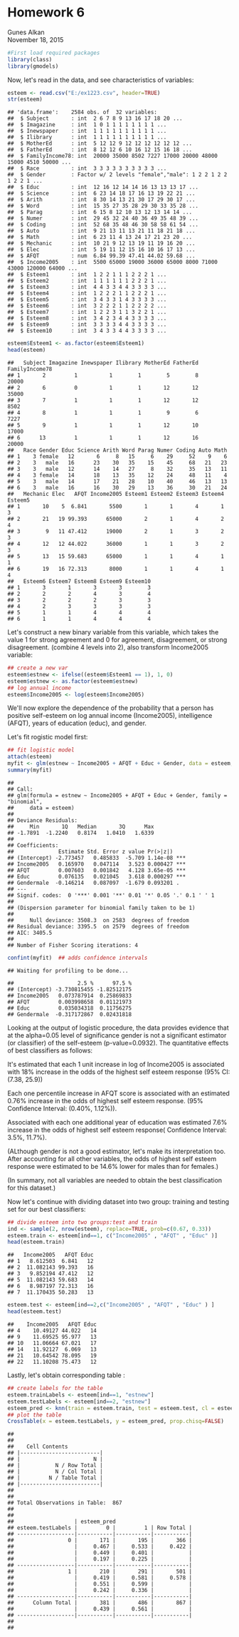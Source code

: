 # Homework 6
Gunes Alkan  
November 18, 2015  



```r
#First load required packages
library(class)
library(gmodels)
```

Now, let's read in the data, and see characteristics of variables:



```r
esteem <- read.csv("E:/ex1223.csv", header=TRUE)
str(esteem)
```

```
## 'data.frame':	2584 obs. of  32 variables:
##  $ Subject       : int  2 6 7 8 9 13 16 17 18 20 ...
##  $ Imagazine     : int  1 0 1 1 1 1 1 1 1 1 ...
##  $ Inewspaper    : int  1 1 1 1 1 1 1 1 1 1 ...
##  $ Ilibrary      : int  1 1 1 1 1 1 1 1 1 1 ...
##  $ MotherEd      : int  5 12 12 9 12 12 12 12 12 12 ...
##  $ FatherEd      : int  8 12 12 6 10 16 12 15 16 18 ...
##  $ FamilyIncome78: int  20000 35000 8502 7227 17000 20000 48000 15000 4510 50000 ...
##  $ Race          : int  3 3 3 3 3 3 3 3 3 3 ...
##  $ Gender        : Factor w/ 2 levels "female","male": 1 2 2 1 2 2 1 2 2 1 ...
##  $ Educ          : int  12 16 12 14 14 16 13 13 13 17 ...
##  $ Science       : int  6 23 14 18 17 16 13 19 22 21 ...
##  $ Arith         : int  8 30 14 13 21 30 17 29 30 17 ...
##  $ Word          : int  15 35 27 35 28 29 30 33 35 28 ...
##  $ Parag         : int  6 15 8 12 10 13 12 13 14 14 ...
##  $ Numer         : int  29 45 32 24 40 36 49 35 48 39 ...
##  $ Coding        : int  52 68 35 48 46 30 58 58 61 54 ...
##  $ Auto          : int  9 21 13 11 13 21 11 18 21 18 ...
##  $ Math          : int  6 23 11 4 13 24 17 21 23 20 ...
##  $ Mechanic      : int  10 21 9 12 13 19 11 19 16 20 ...
##  $ Elec          : int  5 19 11 12 15 16 10 16 17 13 ...
##  $ AFQT          : num  6.84 99.39 47.41 44.02 59.68 ...
##  $ Income2005    : int  5500 65000 19000 36000 65000 8000 71000 43000 120000 64000 ...
##  $ Esteem1       : int  1 2 2 1 1 1 2 2 2 1 ...
##  $ Esteem2       : int  1 1 1 1 1 1 2 2 2 1 ...
##  $ Esteem3       : int  4 4 3 3 4 4 3 3 3 3 ...
##  $ Esteem4       : int  1 2 2 2 1 1 2 2 2 1 ...
##  $ Esteem5       : int  3 4 3 3 1 4 3 3 3 3 ...
##  $ Esteem6       : int  3 2 2 2 1 1 2 2 2 2 ...
##  $ Esteem7       : int  1 2 2 3 1 1 3 2 2 1 ...
##  $ Esteem8       : int  3 4 2 3 4 4 3 3 3 3 ...
##  $ Esteem9       : int  3 3 3 3 4 4 3 3 3 3 ...
##  $ Esteem10      : int  3 4 3 3 4 4 3 3 3 3 ...
```

```r
esteem$Esteem1 <- as.factor(esteem$Esteem1)
head(esteem)
```

```
##   Subject Imagazine Inewspaper Ilibrary MotherEd FatherEd FamilyIncome78
## 1       2         1          1        1        5        8          20000
## 2       6         0          1        1       12       12          35000
## 3       7         1          1        1       12       12           8502
## 4       8         1          1        1        9        6           7227
## 5       9         1          1        1       12       10          17000
## 6      13         1          1        1       12       16          20000
##   Race Gender Educ Science Arith Word Parag Numer Coding Auto Math
## 1    3 female   12       6     8   15     6    29     52    9    6
## 2    3   male   16      23    30   35    15    45     68   21   23
## 3    3   male   12      14    14   27     8    32     35   13   11
## 4    3 female   14      18    13   35    12    24     48   11    4
## 5    3   male   14      17    21   28    10    40     46   13   13
## 6    3   male   16      16    30   29    13    36     30   21   24
##   Mechanic Elec   AFQT Income2005 Esteem1 Esteem2 Esteem3 Esteem4 Esteem5
## 1       10    5  6.841       5500       1       1       4       1       3
## 2       21   19 99.393      65000       2       1       4       2       4
## 3        9   11 47.412      19000       2       1       3       2       3
## 4       12   12 44.022      36000       1       1       3       2       3
## 5       13   15 59.683      65000       1       1       4       1       1
## 6       19   16 72.313       8000       1       1       4       1       4
##   Esteem6 Esteem7 Esteem8 Esteem9 Esteem10
## 1       3       1       3       3        3
## 2       2       2       4       3        4
## 3       2       2       2       3        3
## 4       2       3       3       3        3
## 5       1       1       4       4        4
## 6       1       1       4       4        4
```

Let's construct a new binary variable from this variable, which takes the value 1 for strong agreement and 0 for agreement, disagreement, or strong disagreement. (combine 4 levels into 2), also transform Income2005 variable:


```r
## create a new var
esteem$estnew <- ifelse((esteem$Esteem1 == 1), 1, 0)
esteem$estnew <- as.factor(esteem$estnew)
## log annual income
esteem$Income2005 <- log(esteem$Income2005)
```

We'll now explore the dependence of the probability that a person has positive self-esteem on log annual income (Income2005), intelligence (AFQT), years of education (educ), and gender.

Let's fit rogistic model first:


```r
## fit logistic model
attach(esteem)
myfit <- glm(estnew ~ Income2005 + AFQT + Educ + Gender, data = esteem, family = "binomial")
summary(myfit)
```

```
## 
## Call:
## glm(formula = estnew ~ Income2005 + AFQT + Educ + Gender, family = "binomial", 
##     data = esteem)
## 
## Deviance Residuals: 
##     Min       1Q   Median       3Q      Max  
## -1.7891  -1.2240   0.8174   1.0410   1.6339  
## 
## Coefficients:
##              Estimate Std. Error z value Pr(>|z|)    
## (Intercept) -2.773457   0.485833  -5.709 1.14e-08 ***
## Income2005   0.165970   0.047114   3.523 0.000427 ***
## AFQT         0.007603   0.001842   4.128 3.65e-05 ***
## Educ         0.076135   0.021045   3.618 0.000297 ***
## Gendermale  -0.146214   0.087097  -1.679 0.093201 .  
## ---
## Signif. codes:  0 '***' 0.001 '**' 0.01 '*' 0.05 '.' 0.1 ' ' 1
## 
## (Dispersion parameter for binomial family taken to be 1)
## 
##     Null deviance: 3508.3  on 2583  degrees of freedom
## Residual deviance: 3395.5  on 2579  degrees of freedom
## AIC: 3405.5
## 
## Number of Fisher Scoring iterations: 4
```

```r
confint(myfit)  ## adds confidence intervals
```

```
## Waiting for profiling to be done...
```

```
##                    2.5 %      97.5 %
## (Intercept) -3.730815455 -1.82512175
## Income2005   0.073787914  0.25869833
## AFQT         0.003998658  0.01121973
## Educ         0.035034318  0.11756275
## Gendermale  -0.317172867  0.02431818
```

Looking at the output of logistic procedure, the data provides evidence that at the alpha=0.05 level of significance gender is not a significant estimator (or classifier) of the self-esteem (p-value=0.0932).
The quantitative effects of best classifiers as follows:

It's estimated that each 1 unit increase in log of Income2005 is associated with 18% increase in the odds of the highest self esteem response (95% CI: (7.38, 25.9))

Each one percentile increase in AFQT score is associated with an estimated 0.76% increase in the odds of highest self esteem response. (95% Confidence Interval: (0.40%, 1.12%)).

Associated with each one additional year of education was estimated 7.6% increase in the odds of highest self esteem response( Confidence Interval: 3.5%, 11.7%).

(ALthough gender is not a good estimator, let's make its interpretation too. After accounting for all other variables, the odds of highest self esteem response were estimated to be 14.6% lower for males than for females.)

(In summary, not all variables are needed to obtain the best classification for this dataset.)

Now let's continue with dividing dataset into two group: training and testing set for our best classifiers:


```r
## divide esteem into two groups:test and train
ind <- sample(2, nrow(esteem), replace=TRUE, prob=c(0.67, 0.33))
esteem.train <- esteem[ind==1, c("Income2005" , "AFQT" , "Educ" )]
head(esteem.train)
```

```
##   Income2005   AFQT Educ
## 1   8.612503  6.841   12
## 2  11.082143 99.393   16
## 3   9.852194 47.412   12
## 5  11.082143 59.683   14
## 6   8.987197 72.313   16
## 7  11.170435 50.283   13
```

```r
esteem.test <- esteem[ind==2,c("Income2005" , "AFQT" , "Educ" ) ]
head(esteem.test)
```

```
##    Income2005   AFQT Educ
## 4    10.49127 44.022   14
## 9    11.69525 95.977   13
## 10   11.06664 67.021   17
## 14   11.92127  6.069   13
## 21   10.64542 78.095   19
## 22   11.10208 75.473   12
```

Lastly, let's obtain corresponding table :


```r
## create labels for the table
esteem.trainLabels <- esteem[ind==1, "estnew"]
esteem.testLabels <- esteem[ind==2, "estnew"]
esteem_pred <- knn(train = esteem.train, test = esteem.test, cl = esteem.trainLabels , k=2)
## plot the table
CrossTable(x = esteem.testLabels, y = esteem_pred, prop.chisq=FALSE)
```

```
## 
##  
##    Cell Contents
## |-------------------------|
## |                       N |
## |           N / Row Total |
## |           N / Col Total |
## |         N / Table Total |
## |-------------------------|
## 
##  
## Total Observations in Table:  867 
## 
##  
##                   | esteem_pred 
## esteem.testLabels |         0 |         1 | Row Total | 
## ------------------|-----------|-----------|-----------|
##                 0 |       171 |       195 |       366 | 
##                   |     0.467 |     0.533 |     0.422 | 
##                   |     0.449 |     0.401 |           | 
##                   |     0.197 |     0.225 |           | 
## ------------------|-----------|-----------|-----------|
##                 1 |       210 |       291 |       501 | 
##                   |     0.419 |     0.581 |     0.578 | 
##                   |     0.551 |     0.599 |           | 
##                   |     0.242 |     0.336 |           | 
## ------------------|-----------|-----------|-----------|
##      Column Total |       381 |       486 |       867 | 
##                   |     0.439 |     0.561 |           | 
## ------------------|-----------|-----------|-----------|
## 
## 
```






